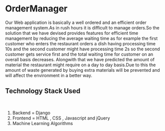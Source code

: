 # OrderManager
Our Web application is basically a well ordered and an efficient order management system.As in rush hours it is difficult to manage orders.So the solution that we have devised provides features for efficient time management by reducing the average waiting time as for example the first customer who enters the restaurant orders a dish having processing time 10s and the second customer might have processing time 2s so the second customer gets service first and the total waiting time for customer on an overall basis decreases. Alongwith that we have predicted the amount of material the restaurant might require on a day to day basis.Due to this the amount of waste generated by buying extra materials will be prevented and will affect the environment in a better way.
<br>
<b><h2>Technology Stack Used</h2></b>
<br>
<ol>
<li>
Backend = Django
<li>
Frontend = HTML , CSS , Javascript and jQuery
<li>
Machine Learning Algorithms
</ol>
